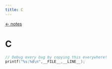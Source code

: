 ```yaml
---
title: C
---
```


<a href="/notes" class="back">← notes</a>

# C

```c
// Debug every bug by copying this everywhere!
printf("%s:%d\n",__FILE__,__LINE__);
```
